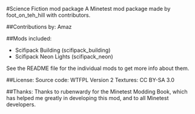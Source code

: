 #Science Fiction mod package
A Minetest mod package made by foot\_on\_teh\_hill with contributors.

##Contributions by:
Amaz

##Mods included:
- Scifipack Building (scifipack\_building)
- Scifipack Neon Lights (scifipack\_neon)

See the README file for the individual mods to get more info about them.

##License:
Source code: WTFPL Version 2
Textures: CC BY-SA 3.0

##Thanks:
Thanks to rubenwardy for the Minetest Modding Book, which has helped me
greatly in developing this mod, and to all Minetest developers.


